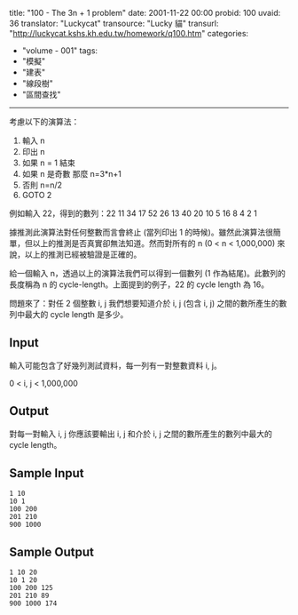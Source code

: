 title: "100 - The 3n + 1 problem"
date: 2001-11-22 00:00
probid: 100
uvaid: 36
translator: "Luckycat"
transource: "Lucky 貓"
transurl: "http://luckycat.kshs.kh.edu.tw/homework/q100.htm"
categories:
- "volume - 001"
tags:
- "模擬"
- "建表"
- "線段樹"
- "區間查找"
---

考慮以下的演算法：

1. 輸入 n
2. 印出 n
3. 如果 n = 1 結束
4. 如果 n 是奇數 那麼 n=3*n+1
5. 否則 n=n/2
6. GOTO 2

例如輸入 22，得到的數列：22 11 34 17 52 26 13 40 20 10 5 16 8 4 2 1

據推測此演算法對任何整數而言會終止 (當列印出 1 的時候)。雖然此演算法很簡單，但以上的推測是否真實卻無法知道。然而對所有的 n (0 < n < 1,000,000) 來說，以上的推測已經被驗證是正確的。

給一個輸入 n，透過以上的演算法我們可以得到一個數列 (1 作為結尾)。此數列的長度稱為 n 的 cycle-length。上面提到的例子，22 的 cycle length 為 16。

問題來了：對任 2 個整數 i, j 我們想要知道介於 i, j (包含 i, j) 之間的數所產生的數列中最大的 cycle length 是多少。

<!-- more -->

## Input ##

輸入可能包含了好幾列測試資料，每一列有一對整數資料 i, j。

0 < i, j < 1,000,000

## Output ##

對每一對輸入 i, j 你應該要輸出 i, j 和介於 i, j 之間的數所產生的數列中最大的 cycle length。

## Sample Input ##

	1 10
	10 1
	100 200
	201 210
	900 1000

## Sample Output ##

	1 10 20
	10 1 20
	100 200 125
	201 210 89
	900 1000 174

